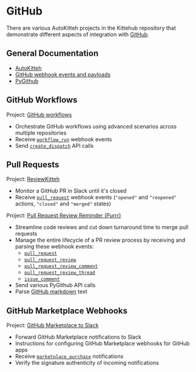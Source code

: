 # GitHub

There are various AutoKitteh projects in the Kittehub repository that demonstrate different aspects of integration with [GitHub](https://github.com).

## General Documentation

- [AutoKitteh](https://docs.autokitteh.com/integrations/github)
- [GitHub webhook events and payloads](https://docs.github.com/en/webhooks/webhook-events-and-payloads)
- [PyGithub](https://pygithub.readthedocs.io/en/stable/)

## GitHub Workflows

Project: [GitHub workflows](/devops/github_workflows/)

- Orchestrate GitHub workflows using advanced scenarios across multiple repositories
- Receive [`workflow_run`](https://docs.github.com/en/actions/writing-workflows/choosing-when-your-workflow-runs/events-that-trigger-workflows#workflow_run) webhook events
- Send [`create_dispatch`](https://pygithub.readthedocs.io/en/stable/github_objects/Workflow.html) API calls

## Pull Requests

Project: [ReviewKitteh](/devops/reviewkitteh/)

- Monitor a GitHub PR in Slack until it's closed
- Receive [`pull_request`](https://docs.github.com/en/webhooks/webhook-events-and-payloads#pull_request) webhook events (`"opened"` and `"reopened"` actions, `"closed"` and `"merged"` states)

Project: [Pull Request Review Reminder (Purrr)](/devops/purrr/)

- Streamline code reviews and cut down turnaround time to merge pull requests
- Manage the entire lifecycle of a PR review process by receiving and parsing these webhook events:
  - [`pull_request`](https://docs.github.com/en/webhooks/webhook-events-and-payloads#pull_request)
  - [`pull_request_review`](https://docs.github.com/en/webhooks/webhook-events-and-payloads#pull_request_review)
  - [`pull_request_review_comment`](https://docs.github.com/en/webhooks/webhook-events-and-payloads#pull_request_review_comment)
  - [`pull_request_review_thread`](https://docs.github.com/en/webhooks/webhook-events-and-payloads#pull_request_review_thread)
  - [`issue_comment`](https://docs.github.com/en/webhooks/webhook-events-and-payloads#issue_comment)
- Send various PyGithub API calls
- Parse [GitHub markdown](/devops/purrr/markdown.py) text

## GitHub Marketplace Webhooks

Project: [GitHub Marketplace to Slack](/github_marketplace_to_slack/)

- Forward GitHub Marketplace notifications to Slack
- Instructions for configuring GitHub Marketplace webhooks for GitHub apps
- Receive [`marketplace_purchase`](https://docs.github.com/en/webhooks/webhook-events-and-payloads#marketplace_purchase) notifications
- Verify the signature authenticity of incoming notifications
